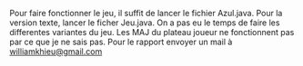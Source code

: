 Pour faire fonctionner le jeu, il suffit de lancer le fichier Azul.java.
Pour la version texte, lancer le ficher Jeu.java.
On a pas eu le temps de faire les differentes variantes du jeu. 
Les MAJ du plateau joueur ne fonctionnent pas par ce que je ne sais pas.
Pour le rapport envoyer un mail à williamkhieu@gmail.com